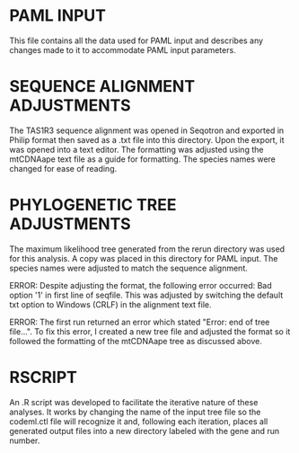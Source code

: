# PAML INPUT
This file contains all the data used for PAML input and describes any changes made to it to accommodate PAML input parameters. 

# SEQUENCE ALIGNMENT ADJUSTMENTS 
The TAS1R3 sequence alignment was opened in Seqotron and exported in Philip format then saved as a .txt file into this directory. Upon the export, it was opened into a text editor. The formatting was adjusted using the mtCDNAape text file as a guide for formatting. The species names were changed for ease of reading. 

# PHYLOGENETIC TREE ADJUSTMENTS 
The maximum likelihood tree generated from the rerun directory was used for this analysis. A copy was placed in this directory for PAML input. The species names were adjusted to match the sequence alignment. 

ERROR: Despite adjusting the format, the following error occurred: Bad option '1' in first line of seqfile. This was adjusted by switching the default txt option to Windows (CRLF) in the alignment text file. 

ERROR: The first run returned an error which stated "Error: end of tree file...". To fix this error, I created a new tree file and adjusted the format so it followed the formatting of the mtCDNAape tree as discussed above. 

# RSCRIPT
An .R script was developed to facilitate the iterative nature of these analyses. It works by changing the name of the input tree file so the codeml.ctl file will recognize it and, following each iteration, places all generated output files into a new directory labeled with the gene and run number. 